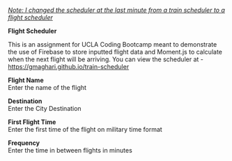<i><u>Note: I changed the scheduler at the last minute from a train scheduler to a flight scheduler</u></i>

<b>Flight Scheduler</b>

This is an assignment for UCLA Coding Bootcamp meant to demonstrate the use of Firebase to store inputted flight data and Moment.js to calculate when the next flight will be arriving.  You can view the scheduler at - https://gmaghari.github.io/train-scheduler

<b>Flight Name</b><br>
Enter the name of the flight

<b>Destination</b><br>
Enter the City Destination

<b>First Flight Time</b><br>
Enter the first time of the flight on military time format

<b>Frequency</b><br>
Enter the time in between flights in minutes
